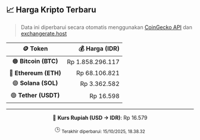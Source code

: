 

<!-- HARGA_KRIPTO -->
## 📈 Harga Kripto Terbaru

> Data ini diperbarui secara otomatis menggunakan [CoinGecko API](https://www.coingecko.com/) dan [exchangerate.host](https://exchangerate.host/)

<div align="center">

| 🪙 Token | 💰 Harga (IDR) |
|:------:|---------------:|
| 🟠 **Bitcoin (BTC)**   | Rp 1.858.296.117 |
| 🔵 **Ethereum (ETH)**  | Rp 68.106.821 |
| 🟣 **Solana (SOL)**    | Rp 3.362.582 |
| 🟢 **Tether (USDT)**   | Rp 16.598 |

---

💱 **Kurs Rupiah (USD → IDR)**: Rp 16.579

🕒 <sub>Terakhir diperbarui: 15/10/2025, 18.38.32</sub>

</div>
<!-- /HARGA_KRIPTO -->